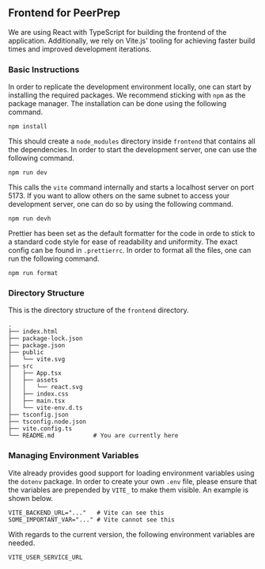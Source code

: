 ## Frontend for PeerPrep

We are using React with TypeScript for building the frontend of the application. Additionally, we rely on Vite.js' tooling for achieving faster build times and improved development iterations.

### Basic Instructions

In order to replicate the development environment locally, one can start by installing the required packages. We recommend sticking with `npm` as the package manager. The installation can be done using the following command.

```
npm install
```

This should create a `node_modules` directory inside `frontend` that contains all the dependencies.
In order to start the development server, one can use the following command.

```
npm run dev
```

This calls the `vite` command internally and starts a localhost server on port 5173. If you want to allow others on the same subnet to access your development server, one can do so by using the following command.

```
npm run devh
```

Prettier has been set as the default formatter for the code in orde to stick to a standard code style for ease of readability and uniformity. The exact config can be found in `.prettierrc`. In order to format all the files, one can run the following command.

```
npm run format
```

### Directory Structure

This is the directory structure of the `frontend` directory.

```
.
├── index.html
├── package-lock.json
├── package.json
├── public
│   └── vite.svg
├── src
│   ├── App.tsx
│   ├── assets
│   │   └── react.svg
│   ├── index.css
│   ├── main.tsx
│   └── vite-env.d.ts
├── tsconfig.json
├── tsconfig.node.json
├── vite.config.ts
└── README.md           # You are currently here
```

### Managing Environment Variables 
Vite already provides good support for loading environment variables using the `dotenv` package. In order to create your own `.env` file, please ensure that the variables are prepended by `VITE_` to make them visible. An example is shown below. 
```
VITE_BACKEND_URL="..."   # Vite can see this 
SOME_IMPORTANT_VAR="..." # Vite cannot see this
```

With regards to the current version, the following environment variables are needed. 
```
VITE_USER_SERVICE_URL
```
